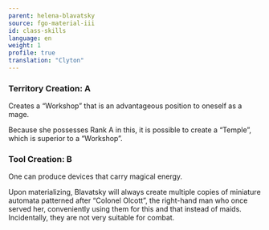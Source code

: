 ```yaml
---
parent: helena-blavatsky
source: fgo-material-iii
id: class-skills
language: en
weight: 1
profile: true
translation: "Clyton"
---
```


### Territory Creation: A

Creates a “Workshop” that is an advantageous position to oneself as a mage.

Because she possesses Rank A in this, it is possible to create a “Temple”, which is superior to a “Workshop”.

### Tool Creation: B

One can produce devices that carry magical energy.

Upon materializing, Blavatsky will always create multiple copies of miniature automata patterned after “Colonel Olcott”, the right-hand man who once served her, conveniently using them for this and that instead of maids. Incidentally, they are not very suitable for combat.
